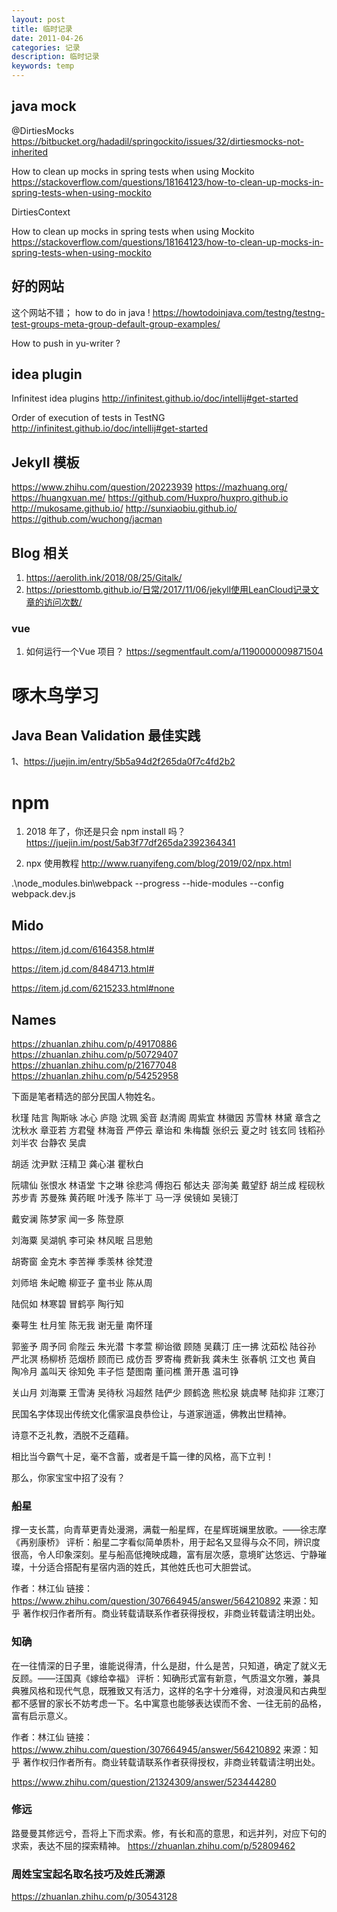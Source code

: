 ```yaml
---
layout: post
title: 临时记录
date: 2011-04-26
categories: 记录
description: 临时记录
keywords: temp
---
```


## java mock
@DirtiesMocks
https://bitbucket.org/hadadil/springockito/issues/32/dirtiesmocks-not-inherited

How to clean up mocks in spring tests when using Mockito
https://stackoverflow.com/questions/18164123/how-to-clean-up-mocks-in-spring-tests-when-using-mockito


DirtiesContext


How to clean up mocks in spring tests when using Mockito
https://stackoverflow.com/questions/18164123/how-to-clean-up-mocks-in-spring-tests-when-using-mockito

## 好的网站

这个网站不错； how to do in java !
https://howtodoinjava.com/testng/testng-test-groups-meta-group-default-group-examples/

How to push in yu-writer ?



## idea plugin
Infinitest idea plugins
http://infinitest.github.io/doc/intellij#get-started

Order of execution of tests in TestNG
http://infinitest.github.io/doc/intellij#get-started


## JekyII 模板
https://www.zhihu.com/question/20223939
https://mazhuang.org/
https://huangxuan.me/
https://github.com/Huxpro/huxpro.github.io
http://mukosame.github.io/
http://sunxiaobiu.github.io/
https://github.com/wuchong/jacman


## Blog 相关
1. https://aerolith.ink/2018/08/25/Gitalk/
2. https://priesttomb.github.io/日常/2017/11/06/jekyll使用LeanCloud记录文章的访问次数/


### vue
1. 如何运行一个Vue 项目？
https://segmentfault.com/a/1190000009871504


# 啄木鸟学习
## Java Bean Validation 最佳实践
1、https://juejin.im/entry/5b5a94d2f265da0f7c4fd2b2


# npm
1. 2018 年了，你还是只会 npm install 吗？
https://juejin.im/post/5ab3f77df265da2392364341

2. npx 使用教程
http://www.ruanyifeng.com/blog/2019/02/npx.html

.\node_modules\.bin\webpack --progress --hide-modules --config webpack.dev.js


## Mido
https://item.jd.com/6164358.html#

https://item.jd.com/8484713.html#

https://item.jd.com/6215233.html#none


## Names
https://zhuanlan.zhihu.com/p/49170886
https://zhuanlan.zhihu.com/p/50729407
https://zhuanlan.zhihu.com/p/21677048
https://zhuanlan.zhihu.com/p/54252958

下面是笔者精选的部分民国人物姓名。

秋瑾 陆言 陶斯咏 冰心 庐隐 沈珮 奚音 赵清阁 周紫宜 林徽因 苏雪林 林黛 章含之 沈秋水 章亚若 方君璧 林海音 严停云 章诒和 朱梅馥 张织云 夏之时 钱玄同 钱稻孙 刘半农 台静农 吴虞

胡适 沈尹默 汪精卫 龚心湛 瞿秋白

阮啸仙 张恨水 林语堂 卞之琳 徐悲鸿 傅抱石 郁达夫 邵洵美 戴望舒 胡兰成 程砚秋 苏步青 苏曼殊 黄药眠 叶浅予 陈半丁 马一浮 侯镜如 吴镜汀

戴安澜 陈梦家 闻一多 陈登原

刘海粟 吴湖帆 李可染 林风眠 吕思勉

胡寄窗 金克木 李苦禅 季羡林 徐梵澄

刘师培 朱屺瞻 柳亚子 童书业 陈从周

陆侃如 林寒碧 冒鹤亭 陶行知

秦萼生 杜月笙 陈无我 谢无量 南怀瑾

郭鉴予 周予同 俞陛云 朱光潜 卞孝萱 柳诒徵 顾随 吴藕汀 庄一拂 沈茹松 陆谷孙 严北溟 杨柳桥 范烟桥 顾而已 成仿吾 罗寄梅 费新我 龚未生 张春帆 江文也 黄自 陶冷月 盖叫天 徐知免 丰子恺 楚图南 董问樵 萧开愚 温可铮

关山月 刘海粟 王雪涛 吴待秋 冯超然 陆俨少 顾鹤逸 熊松泉 姚虞琴 陆抑非 江寒汀

民国名字体现出传统文化儒家温良恭俭让，与道家逍遥，佛教出世精神。

诗意不乏礼教，洒脱不乏蕴藉。

相比当今霸气十足，毫不含蓄，或者是千篇一律的风格，高下立判！

那么，你家宝宝中招了没有？

### 船星  
  撑一支长蒿，向青草更青处漫溯，满载一船星辉，在星辉斑斓里放歌。——徐志摩《再别康桥》    评析：船星二字看似简单质朴，用于起名又显得与众不同，辨识度很高，令人印象深刻。星与船高低掩映成趣，富有层次感，意境旷达悠远、宁静璀璨，十分适合搭配有星宿内涵的姓氏，其他姓氏也可大胆尝试。

作者：林江仙
链接：https://www.zhihu.com/question/307664945/answer/564210892
来源：知乎
著作权归作者所有。商业转载请联系作者获得授权，非商业转载请注明出处。

### 知确    

在一往情深的日子里，谁能说得清，什么是甜，什么是苦，只知道，确定了就义无反顾。——汪国真《嫁给幸福》    评析：知确形式富有新意，气质温文尔雅，兼具典雅风格和现代气息，既雅致又有活力，这样的名字十分难得，对浪漫风和古典型都不感冒的家长不妨考虑一下。名中寓意也能够表达锲而不舍、一往无前的品格，富有启示意义。

作者：林江仙
链接：https://www.zhihu.com/question/307664945/answer/564210892
来源：知乎
著作权归作者所有。商业转载请联系作者获得授权，非商业转载请注明出处。

https://www.zhihu.com/question/21324309/answer/523444280


###  修远 
路曼曼其修远兮，吾将上下而求索。修，有长和高的意思，和远并列，对应下句的求索，表达不屈的探索精神。
https://zhuanlan.zhihu.com/p/52809462

### 周姓宝宝起名取名技巧及姓氏溯源
https://zhuanlan.zhihu.com/p/30543128
